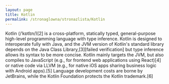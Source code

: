 ```yaml
---
layout: page
title: Kotlin
permalink: /stronaglowna/stronazlista/Kotlin
---
```

Kotlin (/ˈkɒtlɪn/)[2] is a cross-platform, statically typed, general-purpose high-level programming language with type inference. Kotlin is designed to interoperate fully with Java, and the JVM version of Kotlin's standard library depends on the Java Class Library,[3][failed verification]
but type inference allows its syntax to be more concise. Kotlin mainly targets the JVM, but also compiles to JavaScript (e.g., for frontend web applications using React)[4] or native code via LLVM (e.g., for native iOS apps sharing business logic with Android apps).[5] Language development costs are borne by JetBrains, while the Kotlin Foundation protects the Kotlin trademark.[6]